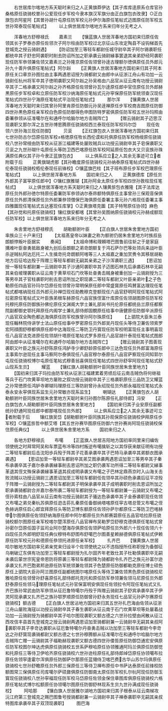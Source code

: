 <!-- { "loadSidebar": true } -->
　　右世居库尔喀地方系天聪时来归之人正黄旗莽伊达【其子库库逹原系仓库官孙桑格原任骁骑校曽孙公爱现任步军校今隶本旗汉军旗分由正白旗包衣改隶】○正白旗包衣阿星阿【其曽孙胡什屯原任防军校元孙伊尔海原任笔帖式迈图原任防军校五世孙常泰现任笔帖式】
　　以上俱世居库尔喀地方系来归年分无考之人








　　浑春地方舒穆禄氏
　　嘉素兰
　　【镶蓝旗人世居浑春地方国初来归原任佐领其长子罗泰亦原任佐领次子阿尔柱由防军校过北京征山东攻定陶县不设钩梯首先登城克之授云骑尉遇】
　　【防诏加至三等轻车都尉任城守尉卒其子阿尔锡袭职任都统卒其子舒忠阿袭职时削去防诏所加之职承袭云骑尉縁事罢退其亲弟舒经阿袭职现任防军叅领兼佐领又嘉素兰之孙隆京原任佐领曾孙逹古理额尔徳俱原任员外郎元孙九十善升俱原任笔帖式】阿尔赳
　　【正黄旗人世居浑春地方国初来归其子阿本原任关口章京孙图拉由主事两遇恩诏授为骑都尉又由郎中从征浙江舟山有功加一云骑尉任杭州将军卒其子徳明袭职又阿尔赳之孙吴格由六品官从征云南有功授云骑尉卒其子二格承袭又阿尔赳之孙齐格原任佐领曾孙瓦尔逹原任郎中官住原任贠外郎赫黒原任步军校卓和立原任防军校沙纳海原任笔帖式元孙寜保原任防军统领查汉现任笔帖式四世孙宁海原任笔帖式平治现任笔帖式】
　　那尔浑
　　【镶黄旗人世居浑春地方天聪时来归其曾孙阿里肯原任防御元孙吴逹禅原任步军校商吉图原任防御四世孙黒色原任亲军校白色原任防御得色申图防特罗密俱原任防军校五世孙玛照由委署叅领从征准噶尔在和通呼尔哈脑尔地方击贼阵亡】
　　【赠云骑尉其子迈思汉现袭职又那尔浑之五世孙博思腾原任骁骑校西兰泰现任防军校玛尔岱
　　现任佐领六世孙海兰现任防御】
　　贝衮
　　【正红旗包衣人世居浑春地方国初来归其七世孙防古尔岱原任防军校格徳原任牧长西伦谟和托俱原任防军校杨绶原任骁骑校八世孙常绶由防军校从征浙江福建等处屡败贼兵以功授云骑尉卒其子皂保袭职又贝衮之九世孙瑚什屯原任头等防卫西巴喀原任防军校阿延原任包衣大又贝衮族孙珠满原任典仪其子孙今隶正蓝旗包衣】
　　以上俱系应立之人其余无事迹可立者附载于后
　　正黄旗瑚虎那【其孙瞻度原任骁骑校元孙纳泰原任笔帖式四世孙赫伦泰现任骁骑校栢伦泰现任前锋校】○镶蓝旗巴柱【其子班布原任步军校巴理原任笔帖式】
　　以上俱世居浑春地方系
　　国初来归之人
　　正黄旗德库【原任贠外郎其子富寜原任郎中】○镶红旗雅瑚【其孙阿金太原任歩军校四世孙敦柱现任笔帖式】
　　以上俱世居浑春地方系天聪时来归之人镶黄旂包衣雅隆【其子法库达原任贠外郎孙徳尔特原任委署防军叅领讷尔泰昻额特俱原任主事曾孙三保观音保俱原任贠外郎清保原任贠外郎兼叅领僧保巴海俱原任委署主事元孙六格现任委署主事四雅圗现任笔帖式五达塞现任库掌】○正黄旗塔克圗【其子特弩原任协领】麻色【其孙觉和托原任骁骑校】镶红旗安都喀【其曾孙吴图纳原任骁骑校元孙赫成额现任防军校】以上俱世居浑春地方系来归年分无考之人






　　朱舎里地方舒禄穆氏
　　胡勒额驸叶臣
　　【正白旗人世居朱舍里地方国初率族众三十户来归】
　　【太祖髙皇帝以妹妻之称为额驸仍居朱舍里地方时族叔岳朗额悖叛叶臣据实
　　奏闻】
　　【太祖命博和理頼塔巴图鲁前往斩之于是家庭搆难叶臣奋勇抵敌身被九创后岳朗额之弟竒朗额复于鸿石萨尔巴等处领兵来战叶臣杀逆贼杭阿达厄托二人生擒竒托竒朗额阿喀等三人太祖嘉之重加赏赉令其移居胡勒地方后征哈达殁于阵赠三等轻车都尉无嗣其亲弟之子沙浑袭职三遇】
　　【恩诏加授一等轻车都尉兼一云骑尉卒其子沙通阿袭职卒其子迈图石林先后承袭石林卒无嗣其亲伯坡理袭职从征云南于黄草坝石门坎等处奋勇击贼身被重创加一云骑尉授为三等男卒其子官柱袭职时削去恩诏所加之职现袭二等轻车都尉又叶臣亲弟叶之子色勒原任四品官孙玛尔岱原任佐领曾孙常明保原任郎中常盛寳原任鸣賛富达理现任笔帖式都喀纳现任员外郎元孙禅岱现任助教穆克登额现任六品官舒明阿现任笔帖式阿拉密原任笔帖式又叶臣族弟根车赫原任六品官族侄富什库原任佐领胡图原任防军校托穆托原任防御族孙佛伦原任文渊阁大学士兼礼部尚书托伦原任都统岳兰原任都察院副都御史鄂托拜原任内阁学士兼礼部侍郎固覩原任给事中唐健原任防御辛派原任六品官双全陶色都达海俱原任防军校族曾孙阿尔珠原任】
　　【上驷院大臣朱兰泰现任翰林院侍讲学士法山原任给事中罗密原任贠外郎吴丹现任头等侍卫兼佐领索罗宏阿顔图舒穆都俱原任郎中达海现任二等防卫丹寳现任防军校明富现任主事明喜现任八品官法克进原任佐领胡什塔原任笔帖式罗多原任八品官胡什泰现任笔帖式图郎阿由郎中从征准噶尔在和通呼尔哈脑尔地方击贼阵亡】
　　【赠云骑尉其子图善现袭职又叶臣之族元孙舒陈原任鸿胪寺少卿舒龄原任郎中三达色现任贠外郎富海原任主事索尔逊现任主事马察阿尔泰俱现任八品官穆尔泰原任八品官萨察现任同知郭尔屯现任骁骑校博尔屯原任笔帖式穆善翁喜俱现任笔帖式四世孙舒寜阿现任笔帖式舒山现系生贠】
　　耀蓝
　　【镶红旗人胡勒额驸叶臣同族世居朱舍里地方】
　　【国初来归其子玛拉由防军校从征浙江福建累着劳绩后征云南击贼伪将何继祖等兵于石门坎黄草坝地方屡败之叙功授云骑尉卒其子三格袭职原任三品防卫又耀蓝之孙常徳原任鸿胪寺卿瑚玛理原任三等防尉曾孙永绍现任贠外郎永福现任笔帖式永泰永安永寜俱现系监生元孙常敏亦现系监生】
　　喇瑚达
　　【正黄旗包衣人胡勒额驸叶臣同族世居朱舍里地方天聪时来归孙图尔陈原任礼部侍郎】冯安
　　【正白旗包衣人胡勒额驸叶臣同族世居朱舍里地方】
　　【国初来归其子业安原任副都统孙舒通阿现任郎中都那喀现任贠外郎】
　　以上俱系应立之人其余无事迹可立者附载于后
　　镶红旗吴岱【胡勒额驸叶臣同族其孙观保原任骁骑校伊拜原任歩军校】○镶蓝旂哲中额艾塔【其五世孙赛毕图原任防御六世孙赛尚阿现任骁骑校保住原任典仪】
　　以上俱世居朱舍里地方系
　　国初来归之人




　　各地方舒穆禄氏
　　布噶
　　【正蓝旗人世居吉阳地方国初率同里来归编佐领使统之时拜常阿吴和车票蓝布冷等四村叛逆布噶擒斩之以其俘获来献征明有功授二等轻车都尉后击沈阳歩兵殁于阵其子花善承袭卒其子巴特马承袭卒其弟额衣图承袭遇】
　　【恩诏加至一等轻车都尉卒其弟艾图承袭两遇恩诏加至三等男卒其子秦布承袭卒其子嘉尔泰承袭縁事削去恩诏所加之职仍袭军功所得二等轻车都尉又縁事革退其侄文殊保承袭縁事革退其叔成明承袭又布噶之子巴林定鼎燕京时入山海关击败流贼以功授云骑尉三遇恩诏加至三等轻车都尉任佐领卒其孙硕色承袭后征平凉殁于阵赠一云骑尉授为二等轻车都尉其子明保承袭卒其子成明袭职时削去恩诏所加之职承袭骑都尉合并嘉尔泰所袭二等轻车都尉授为一等轻车都尉兼一云骑尉又布噶之侄孙索柱由八品官从征云南有功授云骑尉其子骚达色承袭卒其子金泰袭职现任佐领又布噶之弟兑秦杭苏俱原任逰击荪扎秦原任备御纳塔喀原任寜古塔总管又布噶之侄色赫讷原任启心郎宜拜原任头等防卫博东额原任佐领孙萨尔都原任二等防卫巴喀赫申尔图俱原任佐领舒纳海原任郎中阿尔都原任贠外郎赛碧原任五品官哈拉原任骁骑校额尔图原任亲军校喀尔楚浑原任八品官禅布吴勒罗岱舒穆克德俱原任笔帖式曾孙密尔岱原任国子监司业阿尔楚海存俱原任佐领萨哈原任贠外郎六十现任佐领六十四现任员外郎明舒现任典仪穆特布舒图布舒噶巴尔图善星赖赫德俱原任笔帖式伊赖原任防军校元孙和德原任叅领托进原任亲军校】
　　扎齐巴
　　【镶黄旗人世居哈尔敏地方国初率兄弟亲党来归设半个佐领使统之以不违指授所任称职授为备御征乌喇破辽东俱有功加至三等轻车都尉授为扎尔固齐年老致仕其子杜勒慎袭职卒无嗣未袭后蒙世宗宪皇帝恩防将原袭三等轻车都尉降为骑都尉令扎齐巴之族元孙富尔逊承袭又扎齐巴胞弟邦逊原任防军统领兼佐领其子色楚原任防御都勒克原任博士硕色原任上驷院大臣孙阿兰图原任副都统图尔喀原任头等侍卫兼佐领黒色原任骁骑校尼雅哈原任佐领曾孙舒喜原任礼部侍郎托克托和原任防军叅领兼佐领马尼原任贠外郎舒泰原任佐领马理原任笔帖式元孙官保富明安俱现任佐领拉令阿现任笔帖式又扎齐巴族孙常武由防军叅领从征厄鲁特噶尔丹殁于阵赠云骑尉其子舒宾承袭卒其子伊灵阿现承袭又扎齐巴之族孙鄂罗顺原任防御曾孙舒永务现任七品官元孙萨尔赛原任骁骑校】额古德
　　【正白旗人世居沾地方国初来归其五世孙扎巴海由佐领从征浙江舟山屡败海冦以功授云骑尉卒其子春生袭职从征云南于石门坎黄草坝等处屡着战功加一云骑尉授为骑都尉卒其子哈尔图现袭职又额古德之六世孙拉壁由闲散从征江西攻信丰县首先登城克之授云骑尉两遇恩诏加至骑都尉兼一云骑尉卒无嗣其亲叔阿袭职卒其子李竒达袭职从征厄鲁特噶尔丹奋勇击贼以功加至三等轻车都尉今李竒达之孙舒寳现袭骑都尉又额古德之七世孙穆腾额从征准噶尔在和通呼尔哈脑尔地方击贼阵亡赠一云骑尉其子福勒赫现袭职又额古德四世孙倭哲原任防御岱通宏安俱原任防军校图尔坤达虎俱原任骁骑校五世系萨穆哈原任协领雅通阿玛兰俱原任防御觉和托原任三等侍卫伊哈齐原任骁骑校六世孙逊柱原任礼部侍郎绰岱原任协领噶布拉原任佐领寜逢霍尔浑俱原任防御萨尔那原任蓝翎侍卫喀巴费古华山苏尔玛俱原任骁骑校七世孙舒瞻原任贠外郎三保原任三等侍卫禅布原任中书萨达泰原任前锋校防额图常三保俱原任司库噶尔萨硕鼐俱原任防御南太原任防军校扎尔杭阿现任防御玉寳现任骁骑校八世孙寜福现任防军校马岱原任佐领金保住章图库俱原任骁骑校六格原任笔帖式博尔松额原任协领噶尔图原任防御舒林现系生贠九世孙满成现任骁骑校】
　　阿哈那
　　【镶白旗人世居雅尔湖地方国初来归其子根泰从征云南梯攻沅江府第三登城克之赐巴图鲁号授骑都尉兼一云骑尉卒其子禅泰袭职卒无嗣其亲叔特图库承袭卒其子双顶现袭职】
　　图巴海
